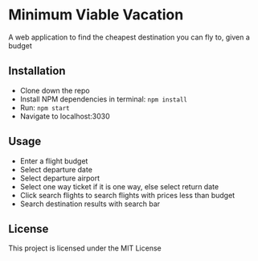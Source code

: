 # Minimum Viable Vacation

A web application to find the cheapest destination you can fly to, given a budget
<!-- ![Alt text](screenShot.png "") -->

## Installation
- Clone down the repo
- Install NPM dependencies in terminal: `npm install`
- Run: `npm start`
- Navigate to localhost:3030

## Usage

- Enter a flight budget
- Select departure date
- Select departure airport
- Select one way ticket if it is one way, else select return date
- Click search flights to search flights with prices less than budget
- Search destination results with search bar

## License

This project is licensed under the MIT License
